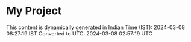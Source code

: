 # My Project

This content is dynamically generated in Indian Time (IST): 2024-03-08 08:27:19 IST
Converted to UTC: 2024-03-08 02:57:19 UTC
